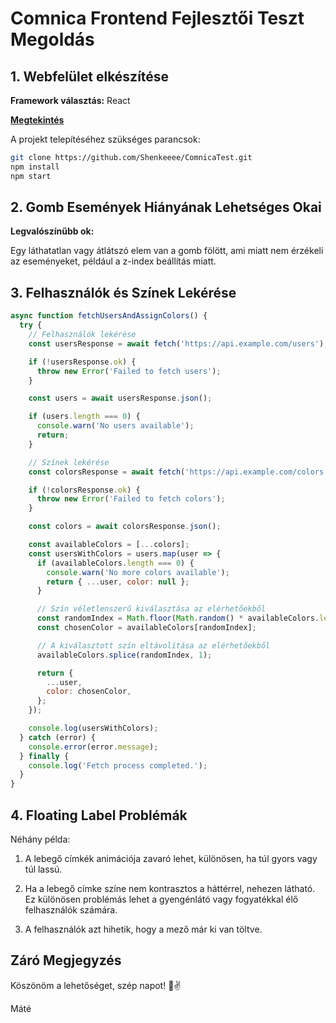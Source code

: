 # Comnica Frontend Fejlesztői Teszt Megoldás

## 1. Webfelület elkészítése
**Framework választás:** React

[**Megtekintés**](https://comnica-signature.vercel.app/)

A projekt telepítéséhez szükséges parancsok:

```bash
git clone https://github.com/Shenkeeee/ComnicaTest.git
npm install
npm start
```

## 2. Gomb Események Hiányának Lehetséges Okai

**Legvalószínűbb ok:**

Egy láthatatlan vagy átlátszó elem van a gomb fölött, ami miatt nem érzékeli az eseményeket, például a z-index beállítás miatt.

## 3. Felhasználók és Színek Lekérése

```javascript
async function fetchUsersAndAssignColors() {
  try {
    // Felhasználók lekérése
    const usersResponse = await fetch('https://api.example.com/users');

    if (!usersResponse.ok) {
      throw new Error('Failed to fetch users');
    }

    const users = await usersResponse.json();

    if (users.length === 0) {
      console.warn('No users available');
      return;
    }

    // Színek lekérése
    const colorsResponse = await fetch('https://api.example.com/colors');

    if (!colorsResponse.ok) {
      throw new Error('Failed to fetch colors');
    }

    const colors = await colorsResponse.json();

    const availableColors = [...colors];
    const usersWithColors = users.map(user => {
      if (availableColors.length === 0) {
        console.warn('No more colors available');
        return { ...user, color: null };
      }

      // Szín véletlenszerű kiválasztása az elérhetőekből
      const randomIndex = Math.floor(Math.random() * availableColors.length);
      const chosenColor = availableColors[randomIndex];

      // A kiválasztott szín eltávolítása az elérhetőekből
      availableColors.splice(randomIndex, 1);

      return {
        ...user,
        color: chosenColor,
      };
    });

    console.log(usersWithColors);
  } catch (error) {
    console.error(error.message);
  } finally {
    console.log('Fetch process completed.');
  }
}

```

## 4. Floating Label Problémák

Néhány példa:

1. A lebegő címkék animációja zavaró lehet, különösen, ha túl gyors vagy túl lassú.

2. Ha a lebegő címke színe nem kontrasztos a háttérrel, nehezen látható. Ez különösen problémás lehet a gyengénlátó vagy fogyatékkal élő felhasználók számára.

3. A felhasználók azt hihetik, hogy a mező már ki van töltve.


## Záró Megjegyzés 

Köszönöm a lehetőséget, szép napot! 🫡✌️

Máté

